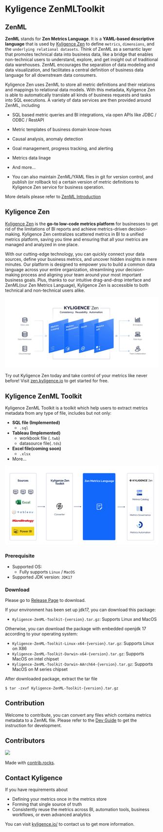 # Kyligence ZenMLToolkit

## ZenML

**ZenML** stands for **Zen Metrics Language**. It is a **YAML-based descriptive language** that is used
by [Kyligence Zen](https://kyligence.io/zen) to define `metrics`, `dimensions`, and
the `underlying relational datasets`. Think of ZenML as a semantic layer that promotes technical
data into business data, like a bridge that enables non-technical users to understand, explore, and get insight out of
traditional data warehouses. ZenML encourages the separation of data modeling and data visualization, and facilitates a
central definition of business data language for all downstream data consumers.

Kyligence Zen uses ZenML to store all metric definitions and their relations and mappings to relational data models.
With this metadata, Kyligence Zen is able to automatically translate all kinds of business requests and tasks into SQL
executions. A variety of data services are then provided around ZenML, including

- SQL based metric queries and BI integrations, via open APIs like JDBC / ODBC / RestAPI
- Metric templates of business domain know-hows
- Causal analysis, anomaly detection
- Goal management, progress tracking, and alerting
- Metrics data linage
- And more...

- You can also maintain ZenML/YAML files in git for version control, and publish (or rollback to) a certain version of
  metric definitions to Kyligence Zen service for business operation.

More details please refer to [ZenML Introduction](https://zen-docs.kyligence.io/en/appendix/zenml-reference)

## Kyligence Zen

[Kyligence Zen](https://kyligence.io/zen) is the **go-to low-code metrics platform** for businesses to get rid of the
limitations of BI reports and
achieve metrics-driven decision-making. Kyligence Zen centralizes scattered metrics in BI to a unified metrics platform,
saving you time and ensuring that all your metrics are managed and analyzed in one place.

With our cutting-edge technology, you can quickly connect your data sources, define your business metrics, and uncover
hidden insights in mere minutes. Our platform is designed to empower you to build a common data language across your
entire organization, streamlining your decision-making process and aligning your team around your most important
business goals. Plus, thanks to our intuitive drag-and-drop interface and ZenML(our Zen Metrics Language), Kyligence Zen
is accessible to both technical and non-technical users alike.

![zen](docs/images/zen.png)

Try out Kyligence Zen today and take control of your metrics like never before!
Visit [zen.kyligence.io](https://kyligence.io/zen) to get started
for free.

## Kyligence ZenML Toolkit

Kyligence ZenML Toolkit is a toolkit which help users to extract metrics metadata from any type of file, includes but
not only:

- **SQL file (Implemented)**
    - `.sql`
- **Tableau (Implemented)**
    - workbook file (`.twb`)
    - datasource file(`.tds`)
- **Excel file(coming soon)**
    - `.xlsx`
- More...

![arch](docs/images/architecture.png)

### Prerequisite

- Supported OS:
    - Fully supports `Linux` / `MacOS`
- Supported JDK version: `JDK17`

### Download

Please go to [Release Page](https://github.com/Kyligence/zen-ml-toolkit/releases) to download.

If your environment has been set up jdk17, you can download this package:

- `Kyligence-ZenML-Toolkit-{version}.tar.gz`: Supports Linux and MacOS

Otherwise, you can download the package with embedded openjdk 17 according to your operating system:

- `Kyligence-ZenML-Toolkit-Linux-x64-{version}.tar.gz`: Supports Linux on X86
- `Kyligence-ZenML-Toolkit-Darwin-x64-{version}.tar.gz`: Supports MacOS on intel chipset
- `Kyligence-ZenML-Toolkit-Darwin-AArch64-{version}.tar.gz`: Supports MacOS on M series chipset

After downloaded package, extract the tar file

```
$ tar -zxvf Kyligence-ZenML-Toolkit-{version}.tar.gz
```



## Contribution
Welcome to contribute, you can convert any files which contains metrics metadata to a ZenML file.
Please refer to the [Dev Guide](docs/dev.md) to get the instruction for development.

## Contributors

<a href="https://github.com/Kyligence/zen-ml-toolkit/graphs/contributors">
  <img src="https://contrib.rocks/image?repo=Kyligence/zen-ml-toolkit" />
</a>

Made with [contrib.rocks](https://contrib.rocks).

## Contact Kyligence

If you have requirements about

- Defining your metrics once in the metrics store
- Forming that single source of truth
- Consistently reuse the metrics across BI, automation tools, business workflows, or even advanced analytics

You can visit [kyligence.io/](https://kyligence.io/) to contact us to get more information.